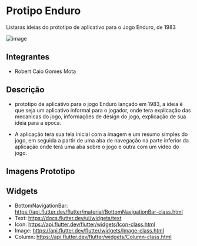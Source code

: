 # Protipo Enduro
Listaras ideias do prototipo de  aplicativo para o Jogo Enduro, de 1983

![image](https://github.com/Rob3rt2/APP_prototipo_Enduro/assets/127865166/6724de15-637d-4b60-bb82-c949a33d55e6)
## Integrantes
- Robert Caio Gomes Mota
## Descrição
- prototipo de aplicativo para o jogo Enduro lançado em 1983, a ideia é que seja um aplicativo informal para o jogador, onde tera explicação das mecanicas do jogo, informações de design do jogo, explicação de sua ideia para a epoca.
  
- A aplicação tera sua tela inicial com a imagem e um resumo simples do jogo, em seguida a partir de uma aba de navegação na parte inferior da aplicação onde terá uma aba sobre o jogo e outra com um video do jogo.
  
## Imagens Prototipo
  
## Widgets

- BottomNavigationBar: https://api.flutter.dev/flutter/material/BottomNavigationBar-class.html
- Text: https://docs.flutter.dev/ui/widgets/text
- Icon: https://api.flutter.dev/flutter/widgets/Icon-class.html
- Image: https://api.flutter.dev/flutter/widgets/Image-class.html
- Column: https://api.flutter.dev/flutter/widgets/Column-class.html
